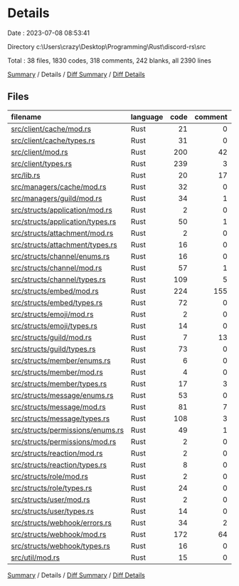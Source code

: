 # Details

Date : 2023-07-08 08:53:41

Directory c:\\Users\\crazy\\Desktop\\Programming\\Rust\\discord-rs\\src

Total : 38 files,  1830 codes, 318 comments, 242 blanks, all 2390 lines

[Summary](results.md) / Details / [Diff Summary](diff.md) / [Diff Details](diff-details.md)

## Files
| filename | language | code | comment | blank | total |
| :--- | :--- | ---: | ---: | ---: | ---: |
| [src/client/cache/mod.rs](/src/client/cache/mod.rs) | Rust | 21 | 0 | 1 | 22 |
| [src/client/cache/types.rs](/src/client/cache/types.rs) | Rust | 31 | 0 | 5 | 36 |
| [src/client/mod.rs](/src/client/mod.rs) | Rust | 200 | 42 | 36 | 278 |
| [src/client/types.rs](/src/client/types.rs) | Rust | 239 | 3 | 10 | 252 |
| [src/lib.rs](/src/lib.rs) | Rust | 20 | 17 | 1 | 38 |
| [src/managers/cache/mod.rs](/src/managers/cache/mod.rs) | Rust | 32 | 0 | 9 | 41 |
| [src/managers/guild/mod.rs](/src/managers/guild/mod.rs) | Rust | 34 | 1 | 8 | 43 |
| [src/structs/application/mod.rs](/src/structs/application/mod.rs) | Rust | 2 | 0 | 0 | 2 |
| [src/structs/application/types.rs](/src/structs/application/types.rs) | Rust | 50 | 1 | 7 | 58 |
| [src/structs/attachment/mod.rs](/src/structs/attachment/mod.rs) | Rust | 2 | 0 | 0 | 2 |
| [src/structs/attachment/types.rs](/src/structs/attachment/types.rs) | Rust | 16 | 0 | 1 | 17 |
| [src/structs/channel/enums.rs](/src/structs/channel/enums.rs) | Rust | 16 | 0 | 1 | 17 |
| [src/structs/channel/mod.rs](/src/structs/channel/mod.rs) | Rust | 57 | 1 | 14 | 72 |
| [src/structs/channel/types.rs](/src/structs/channel/types.rs) | Rust | 109 | 5 | 8 | 122 |
| [src/structs/embed/mod.rs](/src/structs/embed/mod.rs) | Rust | 224 | 155 | 38 | 417 |
| [src/structs/embed/types.rs](/src/structs/embed/types.rs) | Rust | 72 | 0 | 9 | 81 |
| [src/structs/emoji/mod.rs](/src/structs/emoji/mod.rs) | Rust | 2 | 0 | 0 | 2 |
| [src/structs/emoji/types.rs](/src/structs/emoji/types.rs) | Rust | 14 | 0 | 2 | 16 |
| [src/structs/guild/mod.rs](/src/structs/guild/mod.rs) | Rust | 7 | 13 | 5 | 25 |
| [src/structs/guild/types.rs](/src/structs/guild/types.rs) | Rust | 73 | 0 | 4 | 77 |
| [src/structs/member/enums.rs](/src/structs/member/enums.rs) | Rust | 6 | 0 | 0 | 6 |
| [src/structs/member/mod.rs](/src/structs/member/mod.rs) | Rust | 4 | 0 | 1 | 5 |
| [src/structs/member/types.rs](/src/structs/member/types.rs) | Rust | 17 | 3 | 2 | 22 |
| [src/structs/message/enums.rs](/src/structs/message/enums.rs) | Rust | 53 | 0 | 4 | 57 |
| [src/structs/message/mod.rs](/src/structs/message/mod.rs) | Rust | 81 | 7 | 14 | 102 |
| [src/structs/message/types.rs](/src/structs/message/types.rs) | Rust | 108 | 3 | 6 | 117 |
| [src/structs/permissions/enums.rs](/src/structs/permissions/enums.rs) | Rust | 49 | 1 | 1 | 51 |
| [src/structs/permissions/mod.rs](/src/structs/permissions/mod.rs) | Rust | 2 | 0 | 0 | 2 |
| [src/structs/reaction/mod.rs](/src/structs/reaction/mod.rs) | Rust | 2 | 0 | 0 | 2 |
| [src/structs/reaction/types.rs](/src/structs/reaction/types.rs) | Rust | 8 | 0 | 2 | 10 |
| [src/structs/role/mod.rs](/src/structs/role/mod.rs) | Rust | 2 | 0 | 0 | 2 |
| [src/structs/role/types.rs](/src/structs/role/types.rs) | Rust | 24 | 0 | 2 | 26 |
| [src/structs/user/mod.rs](/src/structs/user/mod.rs) | Rust | 2 | 0 | 0 | 2 |
| [src/structs/user/types.rs](/src/structs/user/types.rs) | Rust | 14 | 0 | 1 | 15 |
| [src/structs/webhook/errors.rs](/src/structs/webhook/errors.rs) | Rust | 34 | 2 | 7 | 43 |
| [src/structs/webhook/mod.rs](/src/structs/webhook/mod.rs) | Rust | 172 | 64 | 39 | 275 |
| [src/structs/webhook/types.rs](/src/structs/webhook/types.rs) | Rust | 16 | 0 | 2 | 18 |
| [src/util/mod.rs](/src/util/mod.rs) | Rust | 15 | 0 | 2 | 17 |

[Summary](results.md) / Details / [Diff Summary](diff.md) / [Diff Details](diff-details.md)